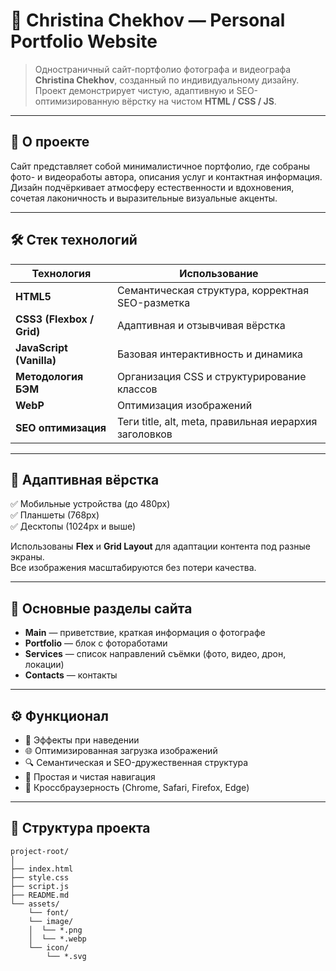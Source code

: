 # 🌿 Christina Chekhov — Personal Portfolio Website

> Одностраничный сайт-портфолио фотографа и видеографа **Christina Chekhov**, созданный по индивидуальному дизайну.  
> Проект демонстрирует чистую, адаптивную и SEO-оптимизированную вёрстку на чистом **HTML / CSS / JS**.

---

## 🧠 О проекте

Сайт представляет собой минималистичное портфолио, где собраны фото- и видеоработы автора, описания услуг и контактная информация.  
Дизайн подчёркивает атмосферу естественности и вдохновения, сочетая лаконичность и выразительные визуальные акценты.

---

## 🛠️ Стек технологий

| Технология | Использование |
|-------------|----------------|
| **HTML5** | Семантическая структура, корректная SEO-разметка |
| **CSS3 (Flexbox / Grid)** | Адаптивная и отзывчивая вёрстка |
| **JavaScript (Vanilla)** | Базовая интерактивность и динамика |
| **Методология БЭМ** | Организация CSS и структурирование классов |
| **WebP** | Оптимизация изображений |
| **SEO оптимизация** | Теги title, alt, meta, правильная иерархия заголовков |

---

## 📱 Адаптивная вёрстка

✅ Мобильные устройства (до 480px)  
✅ Планшеты (768px)  
✅ Десктопы (1024px и выше)

Использованы **Flex** и **Grid Layout** для адаптации контента под разные экраны.  
Все изображения масштабируются без потери качества.

---

## 🧩 Основные разделы сайта

- **Main** — приветствие, краткая информация о фотографе  
- **Portfolio** — блок с фотоработами  
- **Services** — список направлений съёмки (фото, видео, дрон, локации)  
- **Contacts** — контакты 

---

## ⚙️ Функционал

- 🎨 Эффекты при наведении  
- 🌐 Оптимизированная загрузка изображений  
- 🔍 Семантическая и SEO-дружественная структура  
- 📸 Простая и чистая навигация  
- 💨 Кроссбраузерность (Chrome, Safari, Firefox, Edge)

---

## 📂 Структура проекта

```
project-root/
│
├── index.html
├── style.css
├── script.js
├── README.md
└── assets/
    └── font/
    └── image/
    │  └── *.png
    │  └── *.webp
    └── icon/
        └── *.svg
```